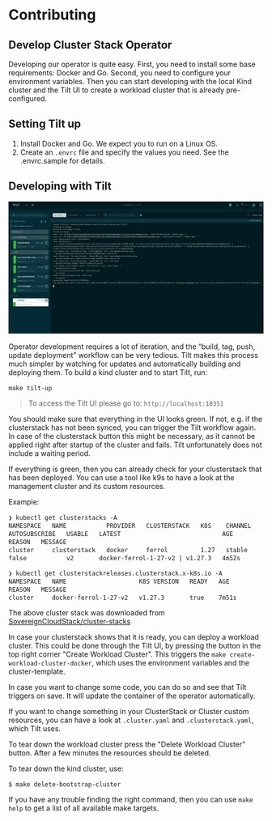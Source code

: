 # Contributing

## Develop Cluster Stack Operator


Developing our operator is quite easy. First, you need to install some base requirements: Docker and Go. Second, you need to configure your environment variables. Then you can start developing with the local Kind cluster and the Tilt UI to create a workload cluster that is already pre-configured.

## Setting Tilt up
1. Install Docker and Go. We expect you to run on a Linux OS.
2. Create an ```.envrc``` file and specify the values you need. See the .envrc.sample for details.

## Developing with Tilt

![Tilt](../pics/tilt.png)

Operator development requires a lot of iteration, and the “build, tag, push, update deployment” workflow can be very tedious. Tilt makes this process much simpler by watching for updates and automatically building and deploying them. To build a kind cluster and to start Tilt, run:

```shell
make tilt-up
```
> To access the Tilt UI please go to: `http://localhost:10351`


You should make sure that everything in the UI looks green. If not, e.g. if the clusterstack has not been synced, you can trigger the Tilt workflow again. In case of the clusterstack button this might be necessary, as it cannot be applied right after startup of the cluster and fails. Tilt unfortunately does not include a waiting period.

If everything is green, then you can already check for your clusterstack that has been deployed. You can use a tool like k9s to have a look at the management cluster and its custom resources.

Example:

```shell
❯ kubectl get clusterstacks -A
NAMESPACE   NAME           PROVIDER   CLUSTERSTACK   K8S    CHANNEL   AUTOSUBSCRIBE   USABLE   LATEST                            AGE     REASON   MESSAGE
cluster     clusterstack   docker     ferrol         1.27   stable    false           v2       docker-ferrol-1-27-v2 | v1.27.3   4m52s
```

```shell
❯ kubectl get clusterstackreleases.clusterstack.x-k8s.io -A
NAMESPACE   NAME                    K8S VERSION   READY   AGE     REASON   MESSAGE
cluster     docker-ferrol-1-27-v2   v1.27.3       true    7m51s
```

The above cluster stack was downloaded from [SovereignCloudStack/cluster-stacks](https://github.com/SovereignCloudStack/cluster-stacks/releases)

In case your clusterstack shows that it is ready, you can deploy a workload cluster. This could be done through the Tilt UI, by pressing the button in the top right corner "Create Workload Cluster". This triggers the `make create-workload-cluster-docker`, which uses the environment variables and the cluster-template.

In case you want to change some code, you can do so and see that Tilt triggers on save. It will update the container of the operator automatically.

If you want to change something in your ClusterStack or Cluster custom resources, you can have a look at `.cluster.yaml` and `.clusterstack.yaml`, which Tilt uses.

To tear down the workload cluster press the "Delete Workload Cluster" button. After a few minutes the resources should be deleted.

To tear down the kind cluster, use:

```shell
$ make delete-bootstrap-cluster
```

If you have any trouble finding the right command, then you can use `make help` to get a list of all available make targets.
